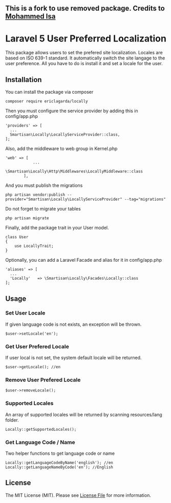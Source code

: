 ## This is a fork to use removed package. Credits to [Mohammed Isa](https://github.com/mohd-isa)

# Laravel 5 User Preferred Localization
This package allows users to set the prefered site localization. Locales are based on ISO 639-1 standard.
It automatically switch the site langage to the user preference. All you have to do is install it and set a locale for the user.
## Installation
You can install the package via composer
``` 
composer require ericlagarda/locally
```
Then you must configure the service provider by adding this in config/app.php
```
'providers' => [
  ...
  Smartisan\Locally\LocallyServiceProvider::class,
];
```
Also, add the middleware to web group in Kernel.php
```
'web' => [
            ...
            \Smartisan\Locally\Http\Middlewares\LocallyMiddleware::class
        ],
```
And you must publish the migrations
```
php artisan vendor:publish --provider="Smartisan\Locally\LocallyServiceProvider" --tag="migrations"
```
Do not forget to migrate your tables
```
php artisan migrate
```
Finally, add the package trait in your User model.
```
class User
{
    use LocallyTrait;
}
```
Optionally, you can add a Laravel Facade and alias for it in config/app.php
```
'aliases' => [
  ...
  'Locally'   => \Smartisan\Locally\Facades\Locally::class
];
```
## Usage
### Set User Locale
If given language code is not exists, an exception will be thrown.
```
$user->setLocale('en');
```
### Get User Prefered Locale
If user local is not set, the system default locale will be returned.
```
$user->getLocale(); //en
```
### Remove User Prefered Locale
```
$user->removeLocale();
```
### Supported Locales
An array of supported locales will be returned by scanning resources/lang folder.
```
Locally::getSupportedLocales();
```
### Get Language Code / Name
Two helper functions to get language code or name
```
Locally::getLanguageCodeByName('english'); //en
Locally::getLanguageNameByCode('en'); //English
```
## License
The MIT License (MIT). Please see [License File](https://github.com/mohd-isa/locally/blob/master/LICENSE) for more information.
